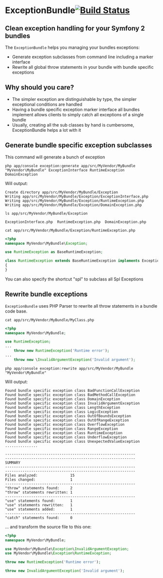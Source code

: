 # ExceptionBundle[![Build Status](https://travis-ci.org/InterNations/ExceptionBundle.png?branch=master)](https://travis-ci.org/InterNations/ExceptionBundle)
## Clean exception handling for your Symfony 2 bundles

The `ExceptionBundle` helps you managing your bundles exceptions:

 - Generate exception subclasses from command line including a marker interface
 - Rewrite all global throw statements in your bundle with bundle specific exceptions

## Why should you care?

 - The simpler exception are distinguishable by type, the simpler exceptional conditions are handled
 - Having a bundle specific exception marker interface all bundles implement allows clients to simply catch all exceptions of a single bundle
 - Usually, creating all the sub classes by hand is cumbersome, ExceptionBundle helps a lot with it


## Generate bundle specific exception subclasses

This command will generate a bunch of exception

```
php app/console exception:generate app/src/MyVendor/MyBundle "MyVendor\MyBundle" ExceptionInterface RuntimeException DomainException
```

Will output:
```
Create directory app/src/MyVendor/MyBundle/Exception
Writing app/src/MyVendor/MyBundle/Exception/ExceptionInterface.php
Writing app/src/MyVendor/MyBundle/Exception/RuntimeException.php
Writing app/src/MyVendor/MyBundle/Exception/DomainException.php
```

`ls app/src/MyVendor/MyBundle/Exception`

```
ExceptionInterface.php  RuntimeException.php  DomainException.php
```

`cat app/src/MyVendor/MyBundle/Exception/RuntimeException.php`
```php
<?php
namespace MyVendor\MyBundle\Exception;

use RuntimeException as BaseRuntimeException;

class RuntimeException extends BaseRuntimeException implements ExceptionInterface
{
}
```

You can also specify the shortcut "spl" to subclass all Spl Exceptions

## Rewrite bundle exceptions
`ExceptionBundle` uses PHP Parser to rewrite all throw statements in a bundle code base.

`cat app/src/MyVendor/MyBundle/MyClass.php`

```php
<?php
namespace MyVendor\MyBundle;

use RuntimeException;
...
    throw new RuntimeException('Runtime error');
...
    throw new \InvalidArgumentException('Invalid argument');
```

`php app/console exception:rewrite app/src/MyVendor/MyBundle "MyVendor\MyBundle"`

Will output:

```
Found bundle specific exception class BadFunctionCallException
Found bundle specific exception class BadMethodCallException
Found bundle specific exception class DomainException
Found bundle specific exception class InvalidArgumentException
Found bundle specific exception class LengthException
Found bundle specific exception class LogicException
Found bundle specific exception class OutOfBoundsException
Found bundle specific exception class OutOfRangeException
Found bundle specific exception class OverflowException
Found bundle specific exception class RangeException
Found bundle specific exception class RuntimeException
Found bundle specific exception class UnderflowException
Found bundle specific exception class UnexpectedValueException
...............

------------------------------------------------------------
------------------------------------------------------------
SUMMARY
------------------------------------------------------------
------------------------------------------------------------
Files analyzed:               15
Files changed:                1
------------------------------------------------------------
"throw" statements found:     2
"throw" statements rewritten: 1
------------------------------------------------------------
"use" statements found:       1
"use" statements rewritten:   1
"use" statements added:       1
------------------------------------------------------------
"catch" statements found:     0
```

... and transform the source file to this one:

```php
<?php
namespace MyVendor\MyBundle;

use MyVendor\MyBundle\Exception\InvalidArgumentException;
use MyVendor\MyBundle\Exception\RuntimeException;

throw new RuntimeException('Runtime error');

throw new InvalidArgumentException('Invalid argument');
```

